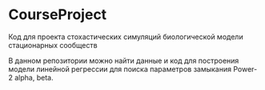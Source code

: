 # CourseProject
Код для проекта стохастических симуляций биологической модели стационарных сообществ 

В данном репозитории можно найти данные и код для построения модели линейной регрессии для поиска параметров замыкания Power-2 alpha, beta.
